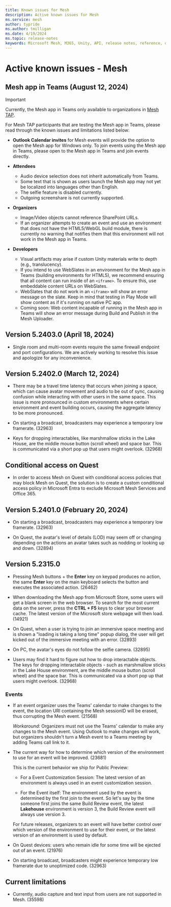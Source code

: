 ```yaml
---
title: Known issues for Mesh
description: Active known issues for Mesh
ms.service: mesh
author: typride    
ms.author: tmilligan
ms.date: 4/19/2024
ms.topic: release-notes
keywords: Microsoft Mesh, M365, Unity, API, release notes, reference, documentation, features, performance
---
```


# Active known issues - Mesh

## Mesh app in Teams (August 12, 2024)

> [!IMPORTANT]
> Currently, the Mesh app in Teams only available to organizations in [Mesh TAP](../develop/mesh-tap-participants.md).

For Mesh TAP participants that are testing the Mesh app in Teams, please read through the known issues and limitations listed below:

* **Outlook Calendar invites** for Mesh events will provide the option to open the Mesh app for Windows only. To join events using the Mesh app in Teams, please open to the Mesh app in Teams and join events directly.

* **Attendees**

  * Audio device selection does not inherit automatically from Teams.
  * Some text that is shown as users launch the Mesh app may not yet be localized into languages other than English.
  * The selfie feature is disabled currently.
  * Outgoing screenshare is not currently supported.

* **Organizers**

  * Image/Video objects cannot reference SharePoint URLs.
  * If an organizer attempts to create an event and use an environment that does not have the HTML5/WebGL build module, there is currently no warning that notifies them that this environment will not work in the Mesh app in Teams.

* **Developers**

  * Visual artifacts may arise if custom Unity materials write to depth (e.g., translucency).
  * If you intend to use WebSlates in an environment for the Mesh app in Teams (building environments for HTML5), we recommend ensuring that all content can run inside of an `<iframe>`. To ensure this, use embeddable content URLs on WebSlates.
  * WebSlates that do not work in an `<iframe>` will show an error message on the slate. Keep in mind that testing in Play Mode will show content as if it's running on native PC app.
  * Coming soon: Web content incapable of running in the Mesh app in Teams will show an error message during Build and Publish in the Mesh Uploader.

## Version 5.2403.0 (April 18, 2024)

* Single room and multi-room events require the same firewall endpoint and port configurations. We are actively working to resolve this issue and apologize for any inconvenience.

## Version 5.2402.0 (March 12, 2024)

* There may be a travel time latency that occurs when joining a space, which can cause avatar movement and audio to be out of sync, causing confusion while interacting with other users in the same space. This issue is more pronounced in custom environments where certain environment and event building occurs, causing the aggregate latency to be more pronounced.

* On starting a broadcast, broadcasters may experience a temporary low framerate. (32963)

* Keys for dropping interactables, like marshmallow sticks in the Lake House, are the middle mouse button (scroll wheel) and space bar. This is communicated via a short pop up that users might overlook. (32968)

## Conditional access on Quest

* In order to access Mesh on Quest with conditional access policies that may block Mesh on Quest, the solution is to create a custom conditional access policy in Microsoft Entra to exclude Microsoft Mesh Services and Office 365.

## Version 5.2401.0 (February 20, 2024)

* On starting a broadcast, broadcasters may experience a temporary low framerate. (32963)

* On Quest, the avatar's level of details (LOD) may seem off or changing depending on the actions an avatar takes such as nodding or looking up and down. (32894)

## Version 5.2315.0

* Pressing Mesh buttons + the **Enter** key on keypad produces no action, the same **Enter** key on the main keyboard selects the button and executes the associated action. (26462)

* When downloading the Mesh app from Microsoft Store, some users will get a blank screen in the web browser. To search for the most current data on the server, press the **CTRL + F5** keys to clear your browser cache. The latest version of the Microsoft store webpage will then load. (14921)

* On Quest, when a user is trying to join an immersive space meeting and is shown a "loading is taking a long time" popup dialog, the user will get kicked out of the immersive meeting with an error. (32893)

* On PC, the avatar's eyes do not follow the selfie camera. (32895)

* Users may find it hard to figure out how to drop interactable objects. The keys for dropping interactable objects - such as marshmallow sticks in the Lake House environment, are the middle mouse button (scroll wheel) and the space bar. This is communicated via a short pop up that users might overlook. (32968)

### Events

* If an event organizer uses the Teams' calendar to make changes to the event, the location URI containing the Mesh sessionID will be erased, thus corrupting the Mesh event. (21568)

    *Workaround:* Organizers must not use the Teams' calendar to make any changes to the Mesh event. Using Outlook to make changes will work, but organizers shouldn't turn a Mesh event to a Teams meeting by adding Teams call link to it.

* The current way for how to determine which version of the environment to use for an event will be improved. (23681)

    This is the current behavior we ship for Public Preview:

    * For a Event Customization Session: The latest version of an environment is always used in an event customization session.

    * For the Event itself: The environment used by the event is determined by the first join to the event.  So let's say by the time someone first joins the same Build Review event, the latest **Lakehouse** environment is version 3, the Build Review event will always use version 3.

    For future releases, organizers to an event will have better control over which version of the environment to use for their event, or the latest version of an environment is used by default.

* On Quest devices: users who remain idle for some time will be ejected out of an event. (21976)

* On starting broadcast, broadcasters might experience temporary low framerate due to unoptimized code. (32963)

## Current limitations

* Currently, audio capture and text input from users are not supported in Mesh. (35598)
